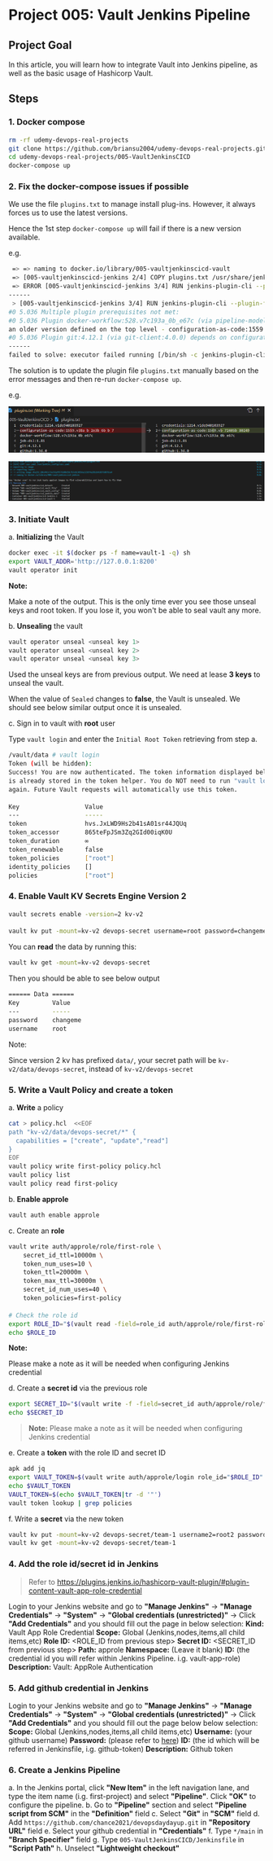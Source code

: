 # Project 005: Vault Jenkins Pipeline

## Project Goal

In this article, you will learn how to integrate Vault into Jenkins pipeline, as well as the basic usage of Hashicorp Vault.

## Steps

### 1. Docker compose

```bash
rm -rf udemy-devops-real-projects
git clone https://github.com/briansu2004/udemy-devops-real-projects.git
cd udemy-devops-real-projects/005-VaultJenkinsCICD
docker-compose up
```

### 2. Fix the docker-compose issues if possible

We use the file `plugins.txt` to manage install plug-ins. However, it always forces us to use the latest versions.

Hence the 1st step `docker-compose up` will fail if there is a new version available.

e.g.

```bash
 => => naming to docker.io/library/005-vaultjenkinscicd-vault                                                                                                                               0.0s 
 => [005-vaultjenkinscicd-jenkins 2/4] COPY plugins.txt /usr/share/jenkins/ref/plugins.txt                                                                                                  0.3s 
 => ERROR [005-vaultjenkinscicd-jenkins 3/4] RUN jenkins-plugin-cli --plugin-file /usr/share/jenkins/ref/plugins.txt                                                                        5.1s 
------
 > [005-vaultjenkinscicd-jenkins 3/4] RUN jenkins-plugin-cli --plugin-file /usr/share/jenkins/ref/plugins.txt:
#0 5.036 Multiple plugin prerequisites not met:
#0 5.036 Plugin docker-workflow:528.v7c193a_0b_e67c (via pipeline-model-definition:2.2118.v31fd5b_9944b_5->git-client:4.0.0) depends on configuration-as-code:1569.vb_72405b_80249, but there is an older version defined on the t
an older version defined on the top level - configuration-as-code:1559.v38a_b_2e3b_6b_b_7,
#0 5.036 Plugin git:4.12.1 (via git-client:4.0.0) depends on configuration-as-code:1569.vb_72405b_80249, but there is an older version defined on the top level - configuration-as-code:1559.v38a_b_2e3b_6b_b_7_b_2e3b_6b_b_7
------
failed to solve: executor failed running [/bin/sh -c jenkins-plugin-cli --plugin-file /usr/share/jenkins/ref/plugins.txt]: exit code: 1
```

The solution is to update the plugin file `plugins.txt` manually based on the error messages and then re-run `docker-compose up`.

e.g.

![1672798209848](image/README/1672798209848.png)

![1672798247625](image/README/1672798247625.png)

### 3. Initiate Vault

a. **Initializing** the Vault

```bash
docker exec -it $(docker ps -f name=vault-1 -q) sh
export VAULT_ADDR='http://127.0.0.1:8200'
vault operator init
```

<!--
```dos
docker ps -f name=005-vaultjenkinscicd-vault-1 -q
# e.g. ed63f35f2c0e is the container ID
docker exec -it ed63f35f2c0e sh # ed63f35f2c0e is the container ID
export VAULT_ADDR='http://127.0.0.1:8200'
vault operator init
```
-->

**Note:**

Make a note of the output. This is the only time ever you see those unseal keys and root token. If you lose it, you won't be able to seal vault any more.

<!--
```bash
/vault/data # export VAULT_ADDR='http://127.0.0.1:8200'
/vault/data # vault operator init
Unseal Key 1: daPMcDgtExmcjF86fj7UGQkgtDsKjnMDMdf1iaKfCMt6
Unseal Key 2: 1epZVWjzG26aLpi2fzp2Yz08Ly4KIcMfXTnlihxoWArZ
Unseal Key 3: Oq+PLT1+Aids617FvIsjBZfN+2jfh8YPtJrZoU97mYgl
Unseal Key 4: SBJPdvCWiUtAPewUQD6dS16p4kZEC+XB2iwmMH6ocA4j
Unseal Key 5: Kgto82MwUVEIclHMof67OhUn/VRyj/zMvXkn+6myk9sU

Initial Root Token: hvs.JxLWD9Hs2b41sA01sr44JQUq

Vault initialized with 5 key shares and a key threshold of 3. Please securely
distribute the key shares printed above. When the Vault is re-sealed,
restarted, or stopped, you must supply at least 3 of these keys to unseal it
before it can start servicing requests.

Vault does not store the generated root key. Without at least 3 keys to
reconstruct the root key, Vault will remain permanently sealed!

It is possible to generate new unseal keys, provided you have a quorum of
existing unseal keys shares. See "vault operator rekey" for more information.
```
-->

b. **Unsealing** the vault

```bash
vault operator unseal <unseal key 1>
vault operator unseal <unseal key 2>
vault operator unseal <unseal key 3>
```

Used the unseal keys are from previous output. We need at lease **3 keys** to unseal the vault.

<!--
```bash
/vault/data # vault operator unseal daPMcDgtExmcjF86fj7UGQkgtDsKjnMDMdf1iaKfCMt6
Key                Value
---                -----
Seal Type          shamir
Initialized        true
Sealed             true
Total Shares       5
Threshold          3
Unseal Progress    1/3
Unseal Nonce       3ab88bdd-967b-2433-fc0b-342060f8543a
Version            1.12.1
Build Date         2022-10-27T12:32:05Z
Storage Type       raft
HA Enabled         true
/vault/data # vault operator unseal 1epZVWjzG26aLpi2fzp2Yz08Ly4KIcMfXTnlihxoWArZ
Key                Value
---                -----
Seal Type          shamir
Initialized        true
Sealed             true
Total Shares       5
Threshold          3
Unseal Progress    2/3
Unseal Nonce       3ab88bdd-967b-2433-fc0b-342060f8543a
Version            1.12.1
Build Date         2022-10-27T12:32:05Z
Storage Type       raft
HA Enabled         true
/vault/data # vault operator unseal Oq+PLT1+Aids617FvIsjBZfN+2jfh8YPtJrZoU97mYgl
Key                     Value
---                     -----
Seal Type               shamir
Initialized             true
Sealed                  false
Total Shares            5
Threshold               3
Version                 1.12.1
Build Date              2022-10-27T12:32:05Z
Storage Type            raft
Cluster Name            vault-cluster-e490a263
Cluster ID              a9746759-1955-e2c8-4e10-88a2e99c2fe1
HA Enabled              true
HA Cluster              n/a
HA Mode                 standby
Active Node Address     <none>
Raft Committed Index    31
Raft Applied Index      31
```
-->

When the value of `Sealed` changes to **false**, the Vault is unsealed. We should see below similar output once it is unsealed.

<!--
```bash
Unseal Key (will be hidden): 
Key                     Value
---                     -----
Seal Type               shamir
Initialized             true
Sealed                  false
Total Shares            5
Threshold               3
Version                 1.12.1
Build Date              2022-10-27T12:32:05Z
Storage Type            raft
Cluster Name            vault-cluster-403fc7a0
Cluster ID              772cef22-77d2-11bb-f16b-7ef69d85ac0e
HA Enabled              true
HA Cluster              n/a
HA Mode                 standby
Active Node Address     <none>
Raft Committed Index    31
Raft Applied Index      31
```
-->

c. Sign in to vault with **root** user

Type `vault login` and enter the `Initial Root Token` retrieving from step a.

```bash
/vault/data # vault login
Token (will be hidden): 
Success! You are now authenticated. The token information displayed below
is already stored in the token helper. You do NOT need to run "vault login"
again. Future Vault requests will automatically use this token.

Key                  Value
---                  -----
token                hvs.JxLWD9Hs2b41sA01sr44JQUq
token_accessor       865teFpJSm3Zq2GId00iqK0U
token_duration       ∞
token_renewable      false
token_policies       ["root"]
identity_policies    []
policies             ["root"]
```

### 4. Enable Vault KV Secrets Engine Version 2

<!--
Refer to <https://developer.hashicorp.com/vault/docs/secrets/kv/kv-v2>
-->

```bash
vault secrets enable -version=2 kv-v2

vault kv put -mount=kv-v2 devops-secret username=root password=changeme
```

<!--
```bash
/vault/data # vault secrets enable -version=2 kv-v2
Success! Enabled the kv-v2 secrets engine at: kv-v2/
/vault/data # vault kv put -mount=kv-v2 devops-secret username=root password=changeme
====== Secret Path ======
kv-v2/data/devops-secret

======= Metadata =======
Key                Value
---                -----
created_time       2023-04-01T17:42:12.087140006Z
custom_metadata    <nil>
deletion_time      n/a
destroyed          false
version            1
```
-->

You can **read** the data by running this:

```bash
vault kv get -mount=kv-v2 devops-secret
```

<!--
```bash
/vault/data # vault kv get -mount=kv-v2 devops-secret
====== Secret Path ======
kv-v2/data/devops-secret

======= Metadata =======
Key                Value
---                -----
created_time       2023-04-01T17:42:12.087140006Z
custom_metadata    <nil>
deletion_time      n/a
destroyed          false
version            1

====== Data ======
Key         Value
---         -----
password    changeme
username    root
```
-->

Then you should be able to see below output

```bash
====== Data ======
Key         Value
---         -----
password    changeme
username    root

```

Note:

Since version 2 kv has prefixed `data/`, your secret path will be `kv-v2/data/devops-secret`, instead of `kv-v2/devops-secret`

### 5. Write a Vault Policy and create a token

a. **Write** a policy

```bash
cat > policy.hcl  <<EOF
path "kv-v2/data/devops-secret/*" {
  capabilities = ["create", "update","read"]
}
EOF
vault policy write first-policy policy.hcl
vault policy list
vault policy read first-policy
```

<!--
```bash
/vault/data # cat > policy.hcl  <<EOF
> path "kv-v2/data/devops-secret/*" {
>   capabilities = ["create", "update","read"]
> }
> EOF
/vault/data # vault policy write first-policy policy.hcl
Success! Uploaded policy: first-policy
/vault/data # vault policy list
default
first-policy
root
/vault/data # vault policy read first-policy
path "kv-v2/data/devops-secret/*" {
  capabilities = ["create", "update","read"]
}
/vault/data # 
```
-->

b. **Enable approle**

```bash
vault auth enable approle
```

<!--
```bash
/vault/data # vault auth enable approle
Success! Enabled approle auth method at: approle/
```
-->

c. Create an **role**

```bash
vault write auth/approle/role/first-role \
    secret_id_ttl=10000m \
    token_num_uses=10 \
    token_ttl=20000m \
    token_max_ttl=30000m \
    secret_id_num_uses=40 \
    token_policies=first-policy

# Check the role id
export ROLE_ID="$(vault read -field=role_id auth/approle/role/first-role/role-id)"
echo $ROLE_ID
```

<!--
```bash
/vault/data # vault write auth/approle/role/first-role \
>     secret_id_ttl=10000m \
>     token_num_uses=10 \
>     token_ttl=20000m \
>     token_max_ttl=30000m \
>     secret_id_num_uses=40 \
>     token_policies=first-policy
Success! Data written to: auth/approle/role/first-role
/vault/data # export ROLE_ID="$(vault read -field=role_id auth/approle/role/first-role/role-id)"
/vault/data # echo $ROLE_ID
b055bca0-2269-080d-cbd4-838dd1615d20
/vault/data # 
```
-->

**Note:**

Please make a note as it will be needed when configuring Jenkins credential

d. Create a **secret id** via the previous role

```bash
export SECRET_ID="$(vault write -f -field=secret_id auth/approle/role/first-role/secret-id)"
echo $SECRET_ID
```

> **Note:** Please make a note as it will be needed when configuring Jenkins credential

e. Create a **token** with the role ID and secret ID

```bash
apk add jq
export VAULT_TOKEN=$(vault write auth/approle/login role_id="$ROLE_ID" secret_id="$SECRET_ID" -format=json|jq .auth.client_token)
echo $VAULT_TOKEN
VAULT_TOKEN=$(echo $VAULT_TOKEN|tr -d '"')
vault token lookup | grep policies
```

f. Write a **secret** via the new token

```bash
vault kv put -mount=kv-v2 devops-secret/team-1 username2=root2 password2=changemeagain
vault kv get -mount=kv-v2 devops-secret/team-1

```

### 4. Add the role id/secret id in Jenkins

> Refer to <https://plugins.jenkins.io/hashicorp-vault-plugin/#plugin-content-vault-app-role-credential>

Login to your Jenkins website and go to **"Manage Jenkins"** -> **"Manage Credentials"** ->  **"System"** -> **"Global credentials (unrestricted)"** -> Click **"Add Credentials"** and you should fill out the page in below selection:
**Kind:** Vault App Role Credential
**Scope:** Global (Jenkins,nodes,items,all child items,etc)
**Role ID:** <ROLE_ID from previous step>
**Secret ID:** <SECRET_ID from previous step>
**Path:** approle
**Namespace:** (Leave it blank)
**ID:** (the credential id you will refer within Jenkins Pipeline. i.g. vault-app-role)
**Description:** Vault: AppRole Authentication

### 5. Add github credential in Jenkins

Login to your Jenkins website and go to **"Manage Jenkins"** -> **"Manage Credentials"** ->  **"System"** -> **"Global credentials (unrestricted)"** -> Click **"Add Credentials"** and you should fill out the page below below selection:
**Scope:** Global (Jenkins,nodes,items,all child items,etc)
**Username:** (your github username)
**Password:** <your github personal access token> (please refer to [here](https://docs.github.com/en/enterprise-server@3.4/authentication/keeping-your-account-and-data-secure/creating-a-personal-access-token))
**ID:** (the id which will be referred in Jenkinsfile, i.g. github-token)
**Description:** Github token

### 6. Create a Jenkins Pipeline

a. In the Jenkins portal, click **"New Item"** in the left navigation lane, and type the item name (i.g. first-project) and select **"Pipeline"**. Click **"OK"** to configure the pipeline.
b. Go to **"Pipeline"** section and select **"Pipeline script from SCM"** in the **"Definition"** field
c. Select **"Git"** in **"SCM"** field
d. Add `https://github.com/chance2021/devopsdaydayup.git` in **"Repository URL"** field
e. Select your github credential in **"Credentials"**
f. Type `*/main` in **"Branch Specifier"** field
g. Type `005-VaultJenkinsCICD/Jenkinsfile` in **"Script Path"**
h. Unselect **"Lightweight checkout"**
